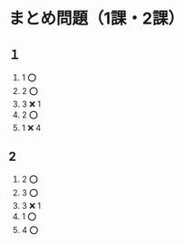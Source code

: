 # まとめ問題（1課・2課）

## １

1. 1 ⭕
2. 2 ⭕
3. 3 ❌ 1
4. 2 ⭕
5. 1 ❌ 4

## 2

1. 2 ⭕
2. 3 ⭕
3. 3 ❌ 1
4. 1 ⭕
5. 4 ⭕